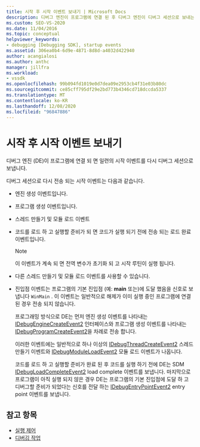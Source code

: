 ```yaml
---
title: 시작 후 시작 이벤트 보내기 | Microsoft Docs
description: 디버그 엔진이 프로그램에 연결 된 후 디버그 엔진이 디버그 세션으로 보내는 일련의 시작 이벤트에 대해 알아봅니다.
ms.custom: SEO-VS-2020
ms.date: 11/04/2016
ms.topic: conceptual
helpviewer_keywords:
- debugging [Debugging SDK], startup events
ms.assetid: 306ea0b4-6d9e-4871-8d8d-a4032d422940
author: acangialosi
ms.author: anthc
manager: jillfra
ms.workload:
- vssdk
ms.openlocfilehash: 99b094fd1019e0d7dea09e2953cb4f31e03b80dc
ms.sourcegitcommit: ce85cff795df29e2bd773b4346cd718dccda5337
ms.translationtype: MT
ms.contentlocale: ko-KR
ms.lasthandoff: 12/08/2020
ms.locfileid: "96847886"
---
```

# <a name="send-startup-events-after-a-launch"></a>시작 후 시작 이벤트 보내기
디버그 엔진 (DE)이 프로그램에 연결 되 면 일련의 시작 이벤트를 다시 디버그 세션으로 보냅니다.

 디버그 세션으로 다시 전송 되는 시작 이벤트는 다음과 같습니다.

- 엔진 생성 이벤트입니다.

- 프로그램 생성 이벤트입니다.

- 스레드 만들기 및 모듈 로드 이벤트

- 코드를 로드 하 고 실행할 준비가 되 면 코드가 실행 되기 전에 전송 되는 로드 완료 이벤트입니다.

  > [!NOTE]
  > 이 이벤트가 계속 되 면 전역 변수가 초기화 되 고 시작 루틴이 실행 됩니다.

- 다른 스레드 만들기 및 모듈 로드 이벤트를 사용할 수 있습니다.

- 진입점 이벤트는 프로그램의 기본 진입점 (예: **main** 또는)에 도달 했음을 신호로 보냅니다 `WinMain` . 이 이벤트는 일반적으로 해제가 이미 실행 중인 프로그램에 연결 된 경우 전송 되지 않습니다.

  프로그래밍 방식으로 DE는 먼저 엔진 생성 이벤트를 나타내는 [IDebugEngineCreateEvent2](../../extensibility/debugger/reference/idebugenginecreateevent2.md) 인터페이스와 프로그램 생성 이벤트를 나타내는 [IDebugProgramCreateEvent2](../../extensibility/debugger/reference/idebugprogramcreateevent2.md)을 차례로 전송 합니다.

  이러한 이벤트에는 일반적으로 하나 이상의 [IDebugThreadCreateEvent2](../../extensibility/debugger/reference/idebugthreadcreateevent2.md) 스레드 만들기 이벤트와 [IDebugModuleLoadEvent2](../../extensibility/debugger/reference/idebugmoduleloadevent2.md) 모듈 로드 이벤트가 나옵니다.

  코드를 로드 하 고 실행할 준비가 완료 된 후 코드를 실행 하기 전에 DE는 SDM [IDebugLoadCompleteEvent2](../../extensibility/debugger/reference/idebugloadcompleteevent2.md) load complete 이벤트를 보냅니다. 마지막으로 프로그램이 아직 실행 되지 않은 경우 DE는 프로그램의 기본 진입점에 도달 하 고 디버그할 준비가 되었다는 신호를 전달 하는 [IDebugEntryPointEvent2](../../extensibility/debugger/reference/idebugentrypointevent2.md) entry point 이벤트를 보냅니다.

## <a name="see-also"></a>참고 항목
- [실행 제어](../../extensibility/debugger/control-of-execution.md)
- [디버깅 작업](../../extensibility/debugger/debugging-tasks.md)
